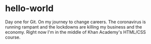 # hello-world
Day one for Git. 
On my journey to change careers.  The coronavirus is running rampant and the lockdowns are killing my business and the economy.  Right now I'm in the middle of Khan Academy's HTML/CSS course.
